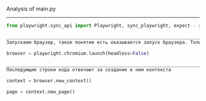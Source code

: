 Analysis of main.py
____________________________________________________________________________________________________________________________________________________________________________________
```python
from playwright.sync_api import Playwright, sync_playwright, expect - эти строки кода пишем с целью  чтобы получить доступ ко всем функциям, методам и классам playwright - это весело, хех. aiDoni учи моя дорогая!!!

____________________________________________________________________________________________________________________________________________________________________________________
Запускаем браузер, такое понятие есть оказывается запуск браузера. Только кликая не будешь умным. Смотри какая ты молодец знаешь запуск браузера

browser = playwright.chromium.launch(headless=False)

____________________________________________________________________________________________________________________________________________________________________________________
Последующие строки кода отвечают за создание в нем контекста

context = browser.new_context()

page = context.new_page()
